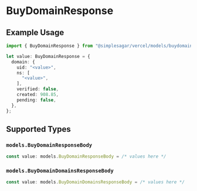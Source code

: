 # BuyDomainResponse

## Example Usage

```typescript
import { BuyDomainResponse } from "@simplesagar/vercel/models/buydomainop.js";

let value: BuyDomainResponse = {
  domain: {
    uid: "<value>",
    ns: [
      "<value>",
    ],
    verified: false,
    created: 908.85,
    pending: false,
  },
};
```

## Supported Types

### `models.BuyDomainResponseBody`

```typescript
const value: models.BuyDomainResponseBody = /* values here */
```

### `models.BuyDomainDomainsResponseBody`

```typescript
const value: models.BuyDomainDomainsResponseBody = /* values here */
```

